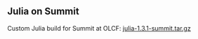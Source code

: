 ## Julia on Summit

Custom Julia build for Summit at OLCF: [julia-1.3.1-summit.tar.gz](https://www.mcs.anl.gov/~schanen/julia-1.3.1-summit.tar.gz)
